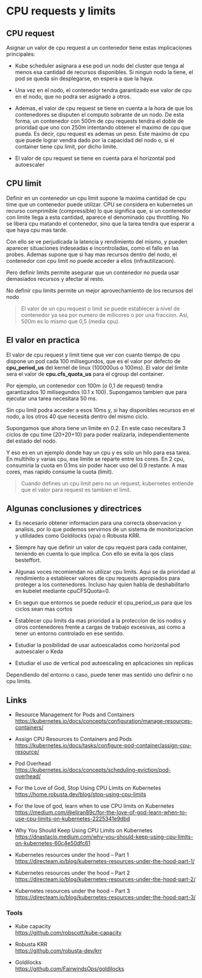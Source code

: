 # CPU requests y limits

## CPU request

Asignar un valor de cpu request a un contenedor tiene estas implicaciones principales:

- Kube scheduler asignara a ese pod un nodo del cluster que tenga al menos esa cantidad de recursos disponibles. Si ningun nodo la tiene, el pod se queda sin desplegarse, en espera a que la haya.

- Una vez en el nodo, el contenedor tendra garantizado ese valor de cpu en el nodo, que no podra ser asignado a otros.

- Ademas, el valor de cpu request se tiene en cuenta a la hora de que los contenedores se disputen el computo sobrante de un nodo. De esta forma, un contenedor con 500m de cpu requests tendra el doble de prioridad que uno con 250m intentando obtener el maximo de cpu que pueda. Es decir, cpu request es ademas un peso. Este maximo de cpu que puede lograr vendra dado por la capacidad del nodo o, si el container tiene cpu limit, por dicho limite.

- El valor de cpu request se tiene en cuenta para el horizontal pod autoescaler

## CPU limit

Definir en un contenedor un cpu limit supone la maxima cantidad de cpu time que un contenedor puede utilizar. CPU se considera en kubernetes un recurso comprimible (compressible) lo que significa que, si un contenedor con limite llega a esta cantidad, aparece el denominado cpu throttling.
No se libera cpu matando el contenedor, sino que la tarea tendra que esperar a que haya cpu mas tarde.

Con ello se ve perjudicada la latencia y rendimiento del mismo, y pueden aparecer situaciones indeseadas e incontroladas, como el fallo en las probes. Ademas supone que si hay mas recursos dentro del nodo, el contenedor con cpu limit no puede acceder a ellos (infrautilizacion).

Pero definir limits permite asegurar que un contenedor no pueda usar demasiados recursos y afectar al resto.

No definir cpu limits permite un mejor aprovechamiento de los recursos del nodo

> El valor de un cpu request o limit se puede establecer a nivel de contenedor ya sea por numero de milicores o por una fraccion. Asi, 500m es lo mismo que 0,5 (media cpu).

## El valor en practica

El valor de cpu request y limit tiene que ver con cuanto tiempo de cpu dispone un pod cada 100 milisegundos, que es el valor por defecto de **cpu_period_us** del kernel de linux (100000us o 100ms). El valor del limite sera el valor de **cpu.cfs_quota_us** para el cgroup del container.

Por ejemplo, un contenedor con 100m (o 0,1 de request) tendra garantizados 10 milisegundos (0.1 x 100).
Supongamos tambien que para ejecutar una tarea necesitara 50 ms.

Sin cpu limit podra acceder a esos 10ms y, si hay disponibles recursos en el nodo, a los otros 40 que necesita dentro del mismo ciclo.

Supongamos que ahora tiene un limite en 0.2. En este caso necesitara 3 ciclos de cpu time (20+20+10) para poder realizarla, independientemente del estado del nodo.

Y eso es en un ejemplo donde hay un cpu y es solo un hilo para esa tarea. En multihilo y varias cpu, ese limite se reparte entre los cores.
En 2 cpu, consumiria la cuota en 0.1ms sin poder hacer uso del 0.9 restante. A mas cores, mas rapido consume la cuota (limit).

> Cuando defines un cpu limit pero no un request, kubernetes entiende que el valor para request es tambien el limit.

## Algunas conclusiones y directrices

- Es necesario obtener informacion para una correcta observacion y analisis, por lo que podemos servirnos de un sistema de monitorizacion y utilidades como Goldilocks (vpa) o Robusta KRR.

- Siempre hay que definir un valor de cpu request para cada container, teniendo en cuenta lo que implica. Con ello se evita la qos class besteffort.

- Algunas voces recomiendan no utilizar cpu limits. Aqui se da prioridad al rendimiento a establecer valores de cpu requests apropiados para proteger a los contenedores. Incluso hay quien habla de deshabilitarlo en kubelet mediante cpuCFSQuota=0.

- En segun que entornos se puede reducir el cpu_period_us para que los ciclos sean mas cortos

- Establecer cpu limits da mas prioridad a la proteccion de los nodos y otros contenedores frente a cargas de trabajo excesivas, asi como a tener un entorno controlado en ese sentido.

- Estudiar la posibilidad de usar autoescalados como horizontal pod autoescaler o Keda

- Estudiar el uso de vertical pod autoescaling en aplicaciones sin replicas

Dependiendo del entorno o caso, puede tener mas sentido uno definir o no cpu limits.

## Links

- Resource Management for Pods and Containers  
<https://kubernetes.io/docs/concepts/configuration/manage-resources-containers/>

- Assign CPU Resources to Containers and Pods  
<https://kubernetes.io/docs/tasks/configure-pod-container/assign-cpu-resource/>

- Pod Overhead  
<https://kubernetes.io/docs/concepts/scheduling-eviction/pod-overhead/>

- For the Love of God, Stop Using CPU Limits on Kubernetes  
<https://home.robusta.dev/blog/stop-using-cpu-limits>

- For the love of god, learn when to use CPU limits on Kubernetes  
<https://medium.com/@eliran89c/for-the-love-of-god-learn-when-to-use-cpu-limits-on-kubernetes-2225341e9dbd>

- Why You Should Keep Using CPU Limits on Kubernetes  
<https://dnastacio.medium.com/why-you-should-keep-using-cpu-limits-on-kubernetes-60c4e50dfc61>

- Kubernetes resources under the hood – Part 1  
<https://directeam.io/blog/kubernetes-resources-under-the-hood-part-1/>

- Kubernetes resources under the hood – Part 2  
<https://directeam.io/blog/kubernetes-resources-under-the-hood-part-2/>

- Kubernetes resources under the hood – Part 3  
<https://directeam.io/blog/kubernetes-resources-under-the-hood-part-3/>

### Tools

- Kube capacity  
<https://github.com/robscott/kube-capacity>

- Robusta KRR  
<https://github.com/robusta-dev/krr>

- Goldilocks  
<https://github.com/FairwindsOps/goldilocks>
